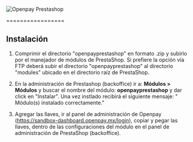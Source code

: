 ![Openpay Prestashop](http://www.openpay.mx/img/github/prestashop.jpg)

=================

## Instalación

1. Comprimir el directorio "openpayprestashop" en formato .zip y subirlo por el manejador de módulos de PrestaShop. Si prefiere la opción vía FTP deberá subir el directorio "openpayprestashop" al directorio "modules" ubicado en el directorio raíz de PrestaShop.

2. En la administración de Prestashop (backoffice) ir a: **Módulos > Módulos** y buscar el nombre del módulo: **openpayprestashop** y dar click en "Instalar". Una vez instlado recibirá el siguiente mensaje: " Módulo(s) instalado correctamente."

3. Agregar las llaves, ir al panel de administración de Openpay (https://sandbox-dashboard.openpay.mx/login), copiar y pegar las llaves, dentro de las configuraciones del módulo en el panel de administración de PrestaShop (backoffice).


